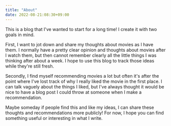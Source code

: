 ```yaml
---
title: "About"
date: 2022-08-21:08:30+09:00
---
```

This is a blog that I've wanted to start for a long time! I create it with two goals in
mind.

First, I want to jot down and share my thoughts about movies as I have them. I normally have a pretty clear
opinion and thoughts about movies after I watch them, but then cannot remember clearly all the little things
I was thinking after about a week. I hope to use this blog to track those ideas while they're still fresh.

Secondly, I find myself recommending movies a lot but often it's after the point where I've lost track of why
I really liked the movie in the first place. I can talk vaguely about the things I liked, but I've always thought
it would be nice to have a blog post I could throw at someone when I make a recommendation.

Maybe someday if people find this and like my ideas, I can share these thoughts and recommendations more publicly!
For now, I hope you can find something useful or interesting in what I write.

